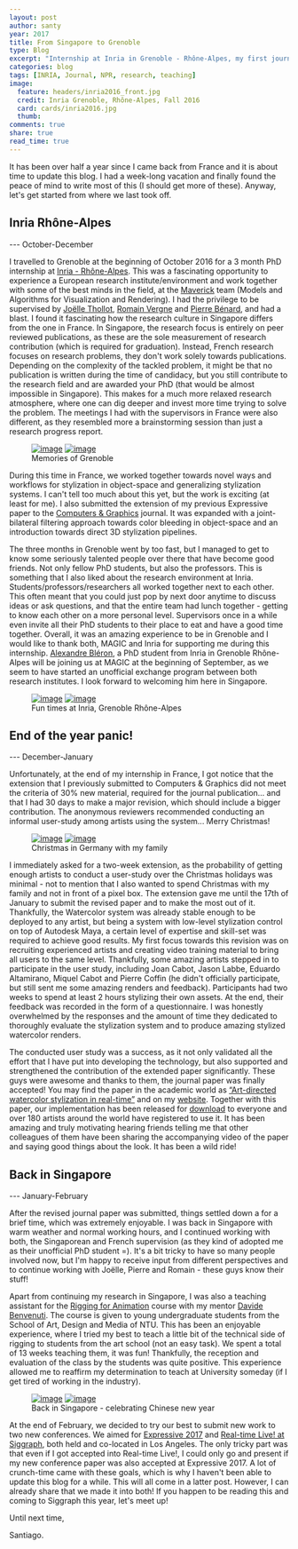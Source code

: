 ```yaml
---
layout: post
author: santy
year: 2017
title: From Singapore to Grenoble
type: Blog
excerpt: "Internship at Inria in Grenoble - Rhône-Alpes, my first journal publication, teaching Rigging for Animation (Oct 2016 - Feb 2017)"
categories: blog
tags: [INRIA, Journal, NPR, research, teaching]
image:
  feature: headers/inria2016_front.jpg
  credit: Inria Grenoble, Rhône-Alpes, Fall 2016
  card: cards/inria2016.jpg
  thumb:
comments: true
share: true
read_time: true
---
```


It has been over half a year since I came back from France and it is about time to update this blog. I had a week-long vacation and finally found the peace of mind to write most of this (I should get more of these). Anyway, let's get started from where we last took off.

## Inria Rhône-Alpes
<p class="subtitle">--- October-December</p>

I travelled to Grenoble at the beginning of October 2016 for a 3 month PhD internship at [Inria - Rhône-Alpes](https://www.inria.fr/en/centre/grenoble). This was a fascinating opportunity to experience a European research institute/environment and work together with some of the best minds in the field, at the [Maverick](https://maverick.inria.fr/) team (Models and Algorithms for Visualization and Rendering). I had the privilege to be supervised by [Joëlle Thollot](http://maverick.inria.fr/~Joelle.Thollot/), [Romain Vergne](http://romain.vergne.free.fr/blog/) and [Pierre Bénard](http://www.labri.fr/perso/pbenard/), and had a blast. I found it fascinating how the research culture in Singapore differs from the one in France. In Singapore, the research focus is entirely on peer reviewed publications, as these are the sole measurement of research contribution (which is required for graduation). Instead, French research focuses on research problems, they don't work solely towards publications. Depending on the complexity of the tackled problem, it might be that no publication is written during the time of candidacy, but you still contribute to the research field and are awarded your PhD (that would be almost impossible in Singapore). This makes for a much more relaxed research atmosphere, where one can dig deeper and invest more time trying to solve the problem. The meetings I had with the supervisors in France were also different, as they resembled more a brainstorming session than just a research progress report.

<!-- PHOTOS OF GRENOBLE -->
<figure class="half">
	<a href="{{site.url}}/images/2016/grenoble1.jpg"><img src="{{site.url}}/images/2016/grenoble1_low.jpg" alt="image"></a>
  <a href="{{site.url}}/images/2016/grenoble2.jpg"><img src="{{site.url}}/images/2016/grenoble2_low.jpg" alt="image"></a>
	<figcaption>Memories of Grenoble</figcaption>
</figure>

During this time in France, we worked together towards novel ways and workflows for stylization in object-space and generalizing stylization systems. I can't tell too much about this yet, but the work is exciting (at least for me). I also submitted the extension of my previous Expressive paper to the [Computers & Graphics](https://www.journals.elsevier.com/computers-and-graphics/) journal. It was expanded with a joint-bilateral filtering approach towards color bleeding in object-space and an introduction towards direct 3D stylization pipelines.

The three months in Grenoble went by too fast, but I managed to get to know some seriously talented people over there that have become good friends. Not only fellow PhD students, but also the professors. This is something that I also liked about the research environment at Inria. Students/professors/researchers all worked together next to each other. This often meant that you could just pop by next door anytime to discuss ideas or ask questions, and that the entire team had lunch together - getting to know each other on a more personal level. Supervisors once in a while even invite all their PhD students to their place to eat and have a good time together. Overall, it was an amazing experience to be in Grenoble and I would like to thank both, MAGIC and Inria for supporting me during this internship. [Alexandre Bléron](http://maverick.inria.fr/Members/Alexandre.Bleron/), a PhD student from Inria in Grenoble Rhône-Alpes will be joining us at MAGIC at the beginning of September, as we seem to have started an unofficial exchange program between both research institutes. I look forward to welcoming him here in Singapore.

<!-- PHOTOS OF INRIA -->
<figure class="half">
	<a href="{{site.url}}/images/2016/inria1.jpg"><img src="{{site.url}}/images/2016/inria1_low.jpg" alt="image"></a>
  <a href="{{site.url}}/images/2016/inria2.jpg"><img src="{{site.url}}/images/2016/inria2_low.jpg" alt="image"></a>
	<figcaption>Fun times at Inria, Grenoble Rhône-Alpes</figcaption>
</figure>

## End of the year panic!
<p class="subtitle">--- December-January</p>

Unfortunately, at the end of my internship in France, I got notice that the extension that I previously submitted to Computers & Graphics did not meet the criteria of 30% new material, required for the journal publication... and that I had 30 days to make a major revision, which should include a bigger contribution. The anonymous reviewers recommended conducting an informal user-study among artists using the system... Merry Christmas!

<!-- PHOTOS OF Christmas -->
<figure class="half">
	<a href="{{site.url}}/images/2016/germany1.jpg"><img src="{{site.url}}/images/2016/germany1_low.jpg" alt="image"></a>
  <a href="{{site.url}}/images/2016/germany2.jpg"><img src="{{site.url}}/images/2016/germany2_low.jpg" alt="image"></a>
	<figcaption>Christmas in Germany with my family</figcaption>
</figure>

I immediately asked for a two-week extension, as the probability of getting enough artists to conduct a user-study over the Christmas holidays was minimal - not to mention that I also wanted to spend Christmas with my family and not in front of a pixel box. The extension gave me until the 17th of January to submit the revised paper and to make the most out of it. Thankfully, the Watercolor system was already stable enough to be deployed to any artist, but being a system with low-level stylization control on top of Autodesk Maya, a certain level of expertise and skill-set was required to achieve good results. My first focus towards this revision was on recruiting experienced artists and creating video training material to bring all users to the same level. Thankfully, some amazing artists stepped in to participate in the user study, including Joan Cabot, Jason Labbe, Eduardo Altamirano, Miquel Cabot and Pierre Coffin (he didn't officially participate, but still sent me some amazing renders and feedback). Participants had two weeks to spend at least 2 hours stylizing their own assets. At the end, their feedback was recorded in the form of a questionnaire. I was honestly overwhelmed by the responses and the amount of time they dedicated to thoroughly evaluate the stylization system and to produce amazing stylized watercolor renders.

The conducted user study was a success, as it not only validated all the effort that I have put into developing the technology, but also supported and strengthened the contribution of the extended paper significantly. These guys were awesome and thanks to them, the journal paper was finally accepted! You may find the paper in the academic world as [“Art-directed watercolor stylization in real-time”](http://www.sciencedirect.com/science/article/pii/S0097849317300316) and on my [website]({{site.url}}/articles/Art-directed-watercolor-stylization-of-3D-animations-in-real-time/). Together with this paper, our implementation has been released for [download](https://docs.google.com/forms/d/e/1FAIpQLSf6vhIwRn02zS_B8iOpWJb5NQjtVL5pAo-xPm1GcnJd5Bb3eg/viewform?c=0&w=1) to everyone and over 180 artists around the world have registered to use it. It has been amazing and truly motivating hearing friends telling me that other colleagues of them have been sharing the accompanying video of the paper and saying good things about the look. It has been a wild ride!

## Back in Singapore
<p class="subtitle">--- January-February</p>

After the revised journal paper was submitted, things settled down a for a brief time, which was extremely enjoyable. I was back in Singapore with warm weather and normal working hours, and I continued working with both, the Singaporean and French supervision (as they kind of adopted me as their unofficial PhD student =). It's a bit tricky to have so many people involved now, but I'm happy to receive input from different perspectives and to continue working with Joëlle, Pierre and Romain - these guys know their stuff!

Apart from continuing my research in Singapore, I was also a teaching assistant for the [Rigging for Animation](http://www.adm.ntu.edu.sg/Programmes/Undergraduate/UndergraduateProgrammes/Undergraduate-Degree/Pages/DT3004.aspx) course with my mentor [Davide Benvenuti](http://research.ntu.edu.sg/expertise/academicprofile/Pages/StaffProfile.aspx?ST_EMAILID=DBENVENUTI). The course is given to young undergraduate students from the School of Art, Design and Media of NTU. This has been an enjoyable experience, where I tried my best to teach a little bit of the technical side of rigging to students from the art school (not an easy task). We spent a total of 13 weeks teaching them, it was fun! Thankfully, the reception and evaluation of the class by the students was quite positive. This experience allowed me to reaffirm my determination to teach at University someday (if I get tired of working in the industry).

<!-- PHOTOS OF SINGAPORE -->
<figure class="half">
	<a href="{{site.url}}/images/2017/singapore1.jpg"><img src="{{site.url}}/images/2017/singapore1_low.jpg" alt="image"></a>
  <a href="{{site.url}}/images/2017/singapore2.jpg"><img src="{{site.url}}/images/2017/singapore2_low.jpg" alt="image"></a>
	<figcaption>Back in Singapore - celebrating Chinese new year</figcaption>
</figure>

At the end of February, we decided to try our best to submit new work to two new conferences. We aimed for [Expressive 2017](https://expressivesymposium.com/) and [Real-time Live! at Siggraph](http://s2017.siggraph.org/content/real-time-live), both held and co-located in Los Angeles. The only tricky part was that even if I got accepted into Real-time Live!, I could only go and present if my new conference paper was also accepted at Expressive 2017. A lot of crunch-time came with these goals, which is why I haven't been able to update this blog for a while. This will all come in a latter post. However, I can already share that we made it into both! If you happen to be reading this and coming to Siggraph this year, let's meet up!

Until next time,


Santiago.
